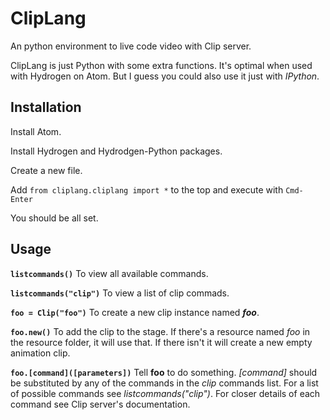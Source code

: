# ClipLang

An python environment to live code video with Clip server.

ClipLang is just Python with some extra functions.  It's optimal when used with Hydrogen on Atom.  But I guess you could also use it just with *IPython*.

## Installation

Install Atom.

Install Hydrogen and Hydrodgen-Python packages.

Create a new file.

Add `from cliplang.cliplang import *` to the top and execute with `Cmd-Enter`

You should be all set.

## Usage


**`listcommands()`** To view all available commands.

**`listcommands("clip")`** To view a list of clip commads.

**`foo = Clip("foo")`** To create a new clip instance named ***foo***.

**`foo.new()`** To add the clip to the stage.  If there's a resource named *foo* in the resource folder, it will use that.  If there isn't it will create a new empty animation clip.

**`foo.[command]([parameters])`** Tell **foo** to do something.  *[command]* should be substituted by any of the commands in the *clip* commands list.  For a list of possible commands see *listcommands("clip")*.  For closer details of each command see Clip server's documentation.

